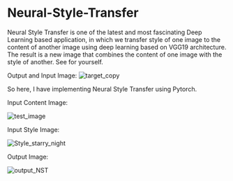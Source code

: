 # Neural-Style-Transfer

Neural Style Transfer is one of the latest and most fascinating Deep Learning based application,
in which we transfer style of one image to the content of another image using deep learning based on VGG19 architecture.
The result is a new image that combines the content of one image with the style of another.
See for yourself.

Output and Input Image:
![target_copy](https://user-images.githubusercontent.com/111170719/213918388-aa2e2203-0421-40b4-aa04-3273fa16b3d9.png)


So here,
I have implementing Neural Style Transfer using Pytorch.

Input Content Image:

![test_image](https://user-images.githubusercontent.com/111170719/213918310-af677a4b-56ce-41e1-ab3a-6d8eb0b544ce.jpg)

Input Style Image:

![Style_starry_night](https://user-images.githubusercontent.com/111170719/213918323-593b620c-e1a0-4eaa-a7bd-5f5d43fb6321.jpg)

Output Image:

![output_NST](https://user-images.githubusercontent.com/111170719/213918337-2f473764-a1fd-4a55-8e9a-bc99d853091b.jpg)
